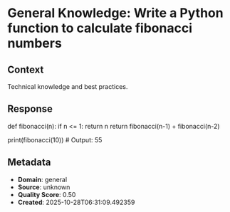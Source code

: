 # General Knowledge: Write a Python function to calculate fibonacci numbers

## Context
Technical knowledge and best practices.

## Response
def fibonacci(n):
    if n <= 1:
        return n
    return fibonacci(n-1) + fibonacci(n-2)

print(fibonacci(10))  # Output: 55

## Metadata
- **Domain**: general
- **Source**: unknown
- **Quality Score**: 0.50
- **Created**: 2025-10-28T06:31:09.492359